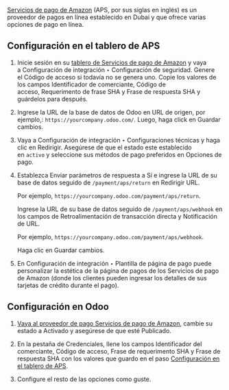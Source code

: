 [Servicios de pago de Amazon](https://paymentservices.amazon.com/) (APS, por sus siglas en inglés) es un proveedor de pagos en línea establecido en Dubai y que ofrece varias opciones de pago en línea.

## Configuración en el tablero de APS[](https://www.odoo.com/documentation/17.0/es/applications/finance/payment_providers/amazon_payment_services.html#configuration-on-aps-dashboard "Enlazar permanentemente con este título")

1. Inicie sesión en su [tablero de Servicios de pago de Amazon](https://fort.payfort.com/) y vaya a Configuración de integración ‣ Configuración de seguridad. Genere el Código de acceso si todavía no se genera uno. Copie los valores de los campos Identificador de comerciante, Código de acceso, Requerimento de frase SHA y Frase de respuesta SHA y guárdelos para después.
    
2. Ingrese la URL de la base de datos de Odoo en URL de origen, por ejemplo,: `https://yourcompany.odoo.com/`. Luego, haga click en Guardar cambios.
    
3. Vaya a Configuración de integración ‣ Configuraciones técnicas y haga clic en Redirigir. Asegúrese de que el estado este establecido en `activo` y seleccione sus métodos de pago preferidos en Opciones de pago.
    
4. Establezca Enviar parámetros de respuesta a Sí e ingrese la URL de su base de datos seguido de `/payment/aps/return` en Redirigir URL.
    
    Por ejemplo, `https://yourcompany.odoo.com/payment/aps/return`.
    
    Ingrese la URL de su base de datos seguido de `/payment/aps/webhook` en los campos de Retroalimentación de transacción directa y Notificación de URL.
    
    Por ejemplo, `https://yourcompany.odoo.com/payment/aps/webhook`.
    
    Haga clic en Guardar cambios.
    
5. En Configuración de integración ‣ Plantilla de página de pago puede personalizar la estética de la página de pagos de los Servicios de pago de Amazon (donde los clientes pueden ingresar los detalles de sus tarjetas de crédito durante el pago).
    

## Configuración en Odoo[](https://www.odoo.com/documentation/17.0/es/applications/finance/payment_providers/amazon_payment_services.html#configuration-on-odoo "Enlazar permanentemente con este título")

1. [Vaya al proveedor de pago Servicios de pago de Amazon](https://www.odoo.com/documentation/17.0/es/applications/finance/payment_providers.html#payment-providers-add-new), cambie su estado a Activado y asegúrese de que esté Publicado.
    
2. En la pestaña de Credenciales, llene los campos Identificador del comerciante, Código de acceso, Frase de requerimento SHA y Frase de respuesta SHA con los valores que guardo en el paso [Configuración en el tablero de APS](https://www.odoo.com/documentation/17.0/es/applications/finance/payment_providers/amazon_payment_services.html#payment-providers-aps-configure-dashboard).
    
3. Configure el resto de las opciones como guste.